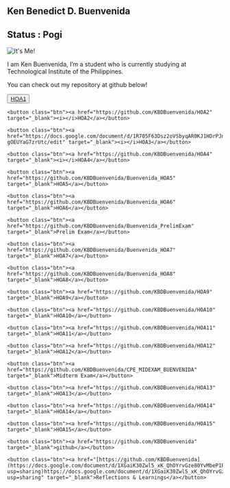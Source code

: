 <html lang="en">

<head>
  <title>@kbuenvenida</title>
  <link rel="icon" href="https://raw.githubusercontent.com/earthtoyash/earthtoyash.github.io/main/me.jpg">
  <meta charset="UTF-8">
  <meta name="home" content="Just some stuff!">
  <link rel="stylesheet" href="Project.css">
  <meta name="viewport" content="width=device-width, initial-scale=1.0">
  <meta http-equiv="X-UA-Compatible" content="IE=edge">
  <!-- fontawesome kit -->
  <script src="https://kit.fontawesome.com/12855d893b.js" crossorigin="anonymous"></script>
  <div class="avatar">
    <background></background>
    <title>@earthtoyash</title>
    <link rel="icon"
      href="https://raw.githubusercontent.com/earthtoyash/earthtoyash.github.io/main/index_files/Anonymous.png">
  </div>
</head>

<body>
  <div class="intro">
    <div class="text-intro">
      <h2>Ken Benedict D. Buenvenida </h2>
      <h2>Status : Pogi</h2>
    </div>
    <div class="image-intro"> <img src="https://cdn.discordapp.com/attachments/427044370227789825/1182304869974024192/test.jpg?ex=65843637&is=6571c137&hm=1b73066c7452f1c638cec8fe73cd407066793ca3b8b80bef370ceea68368179a&" alt="It's Me!">
    </div>
  </div>
  <section>
    <p>I am Ken Buenvenida, I’m a student who is currently studying at Technological Institute of the Philippines.</p>
    <p> You can check out my repository at github below!</p>
  </section>

  <div class="centre">
    <button class="btn"><a href="https://docs.google.com/document/d/1admGzIHVVMUQfaFV6anONkREMdvMsMS62_OSX396Izc/edit" target="_blank">
        HOA1</a></button>

    <button class="btn"><a href="https://github.com/KBDBuenvenida/HOA2" target="_blank"><i></i>HOA2</a></button>

    <button class="btn"><a href="https://docs.google.com/document/d/1R705F63Dsz2oVSbyqAR0KJ1HDrPJn-gOEUYaG7zrUtc/edit" target="_blank"><i></i>HOA3</a></button>

    <button class="btn"><a href="https://github.com/KBDBuenvenida/HOA4" target="_blank"><i></i>HOA4</a></button>

    <button class="btn"><a href="https://github.com/KBDBuenvenida/Buenvenida_HOA5" target="_blank">HOA5</a></button>
    
    <button class="btn"><a href="https://github.com/KBDBuenvenida/Buenvenida_HOA6" target="_blank">HOA6</a></button>

    <button class="btn"><a href="https://github.com/KBDBuenvenida/Buenvenida_PrelimExam" target="_blank">Prelim Exam</a></button>
    
    <button class="btn"><a href="https://github.com/KBDBuenvenida/Buenvenida_HOA7" target="_blank">HOA7</a></button>
    
    <button class="btn"><a href="https://github.com/KBDBuenvenida/Buenvenida_HOA8" target="_blank">HOA8</a></button>
    
    <button class="btn"><a href="https://github.com/KBDBuenvenida/HOA9" target="_blank">HOA9</a></button>
    
    <button class="btn"><a href="https://github.com/KBDBuenvenida/HOA10" target="_blank">HOA10</a></button>
    
    <button class="btn"><a href="https://github.com/KBDBuenvenida/HOA11" target="_blank">HOA11</a></button>
    
    <button class="btn"><a href="https://github.com/KBDBuenvenida/HOA12" target="_blank">HOA12</a></button>

    <button class="btn"><a href="https://github.com/KBDBuenvenida/CPE_MIDEXAM_BUENVENIDA" target="_blank">Midterm Exam</a></button>
    
    <button class="btn"><a href="https://github.com/KBDBuenvenida/HOA13" target="_blank">HOA13</a></button>
    
    <button class="btn"><a href="https://github.com/KBDBuenvenida/HOA14" target="_blank">HOA14</a></button>
    
    <button class="btn"><a href="https://github.com/KBDBuenvenida/HOA15" target="_blank">HOA15</a></button>
    
    <button class="btn"><a href="https://github.com/KBDBuenvenida" target="_blank">github</a></button>

    <button class="btn"><a href="[https://github.com/KBDBuenvenida](https://docs.google.com/document/d/1XGaiK30Zwl5_xK_QhOYrvGze80YvMbeP1PKlCRVQcPc/edit?usp=sharing)https://docs.google.com/document/d/1XGaiK30Zwl5_xK_QhOYrvGze80YvMbeP1PKlCRVQcPc/edit?usp=sharing" target="_blank">Reflections & Learnings</a></button>


  </div>

</body>

</html>
